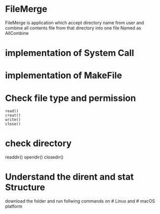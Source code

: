 # FileMerge
FileMerge is application which accept directory name from user and combine all contents file from that directory into one file Named as AllCombine

# implementation of System Call

# implementation of MakeFile

# Check file type and permission 
    read()
    creat()
    write()
    close()
    
# check directory

   readdir()
   opendir()
   closedir()

# Understand the dirent and stat Structure
download the folder and run follwing commands on # Linux and # macOS platform

   
